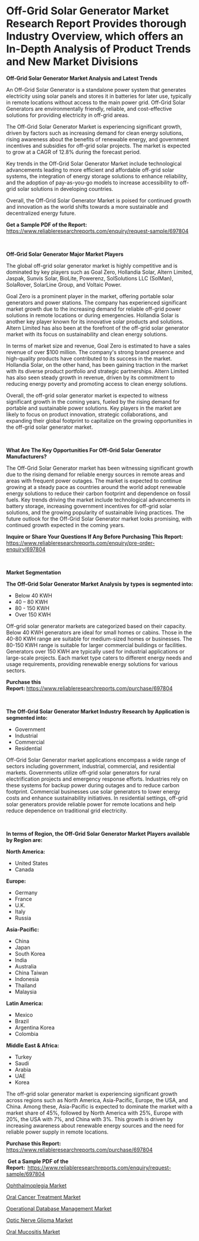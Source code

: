 <p><h1>Off-Grid Solar Generator Market Research Report Provides thorough Industry Overview, which offers an In-Depth Analysis of Product Trends and New Market Divisions</h1></p><p><strong>Off-Grid Solar Generator Market Analysis and Latest Trends</strong></p>
<p><p>An Off-Grid Solar Generator is a standalone power system that generates electricity using solar panels and stores it in batteries for later use, typically in remote locations without access to the main power grid. Off-Grid Solar Generators are environmentally friendly, reliable, and cost-effective solutions for providing electricity in off-grid areas.</p><p>The Off-Grid Solar Generator Market is experiencing significant growth, driven by factors such as increasing demand for clean energy solutions, rising awareness about the benefits of renewable energy, and government incentives and subsidies for off-grid solar projects. The market is expected to grow at a CAGR of 12.8% during the forecast period.</p><p>Key trends in the Off-Grid Solar Generator Market include technological advancements leading to more efficient and affordable off-grid solar systems, the integration of energy storage solutions to enhance reliability, and the adoption of pay-as-you-go models to increase accessibility to off-grid solar solutions in developing countries.</p><p>Overall, the Off-Grid Solar Generator Market is poised for continued growth and innovation as the world shifts towards a more sustainable and decentralized energy future.</p></p>
<p><strong>Get a Sample PDF of the Report:&nbsp;</strong> <a href="https://www.reliableresearchreports.com/enquiry/request-sample/697804">https://www.reliableresearchreports.com/enquiry/request-sample/697804</a></p>
<p>&nbsp;</p>
<p><strong>Off-Grid Solar Generator Major Market Players</strong></p>
<p><p>The global off-grid solar generator market is highly competitive and is dominated by key players such as Goal Zero, Hollandia Solar, Altern Limited, Jaspak, Sunvis Solar, BioLite, Powerenz, SolSolutions LLC (SolMan), SolaRover, SolarLine Group, and Voltaic Power.</p><p>Goal Zero is a prominent player in the market, offering portable solar generators and power stations. The company has experienced significant market growth due to the increasing demand for reliable off-grid power solutions in remote locations or during emergencies. Hollandia Solar is another key player known for its innovative solar products and solutions. Altern Limited has also been at the forefront of the off-grid solar generator market with its focus on sustainability and clean energy solutions.</p><p>In terms of market size and revenue, Goal Zero is estimated to have a sales revenue of over $100 million. The company's strong brand presence and high-quality products have contributed to its success in the market. Hollandia Solar, on the other hand, has been gaining traction in the market with its diverse product portfolio and strategic partnerships. Altern Limited has also seen steady growth in revenue, driven by its commitment to reducing energy poverty and promoting access to clean energy solutions.</p><p>Overall, the off-grid solar generator market is expected to witness significant growth in the coming years, fueled by the rising demand for portable and sustainable power solutions. Key players in the market are likely to focus on product innovation, strategic collaborations, and expanding their global footprint to capitalize on the growing opportunities in the off-grid solar generator market.</p></p>
<p>&nbsp;</p>
<p><strong>What Are The Key Opportunities For Off-Grid Solar Generator Manufacturers?</strong></p>
<p><p>The Off-Grid Solar Generator market has been witnessing significant growth due to the rising demand for reliable energy sources in remote areas and areas with frequent power outages. The market is expected to continue growing at a steady pace as countries around the world adopt renewable energy solutions to reduce their carbon footprint and dependence on fossil fuels. Key trends driving the market include technological advancements in battery storage, increasing government incentives for off-grid solar solutions, and the growing popularity of sustainable living practices. The future outlook for the Off-Grid Solar Generator market looks promising, with continued growth expected in the coming years.</p></p>
<p><strong>Inquire or Share Your Questions If Any Before Purchasing This Report:</strong> <a href="https://www.reliableresearchreports.com/enquiry/pre-order-enquiry/697804">https://www.reliableresearchreports.com/enquiry/pre-order-enquiry/697804</a></p>
<p>&nbsp;</p>
<p><strong>Market Segmentation</strong></p>
<p><strong>The Off-Grid Solar Generator Market Analysis by types is segmented into:</strong></p>
<p><ul><li>Below 40 KWH</li><li>40 – 80 KWH</li><li>80 - 150 KWH</li><li>Over 150 KWH</li></ul></p>
<p><p>Off-grid solar generator markets are categorized based on their capacity. Below 40 KWH generators are ideal for small homes or cabins. Those in the 40-80 KWH range are suitable for medium-sized homes or businesses. The 80-150 KWH range is suitable for larger commercial buildings or facilities. Generators over 150 KWH are typically used for industrial applications or large-scale projects. Each market type caters to different energy needs and usage requirements, providing renewable energy solutions for various sectors.</p></p>
<p><strong>Purchase this Report:&nbsp;</strong><a href="https://www.reliableresearchreports.com/purchase/697804">https://www.reliableresearchreports.com/purchase/697804</a></p>
<p>&nbsp;</p>
<p><strong>The Off-Grid Solar Generator Market Industry Research by Application is segmented into:</strong></p>
<p><ul><li>Government</li><li>Industrial</li><li>Commercial</li><li>Residential</li></ul></p>
<p><p>Off-Grid Solar Generator market applications encompass a wide range of sectors including government, industrial, commercial, and residential markets. Governments utilize off-grid solar generators for rural electrification projects and emergency response efforts. Industries rely on these systems for backup power during outages and to reduce carbon footprint. Commercial businesses use solar generators to lower energy costs and enhance sustainability initiatives. In residential settings, off-grid solar generators provide reliable power for remote locations and help reduce dependence on traditional grid electricity.</p></p>
<p>&nbsp;</p>
<p><strong>In terms of Region, the Off-Grid Solar Generator Market Players available by Region are:</strong></p>
<p>
    <p> <strong> North America: </strong>
        <ul>
            <li>United States</li>
            <li>Canada</li>
        </ul>
        </p> 
    <p> <strong> Europe: </strong>
        <ul>
            <li>Germany</li>
            <li>France</li>
            <li>U.K.</li>
            <li>Italy</li>
            <li>Russia</li>
        </ul>
        </p> 
    <p> <strong> Asia-Pacific: </strong>
        <ul>
            <li>China</li>
            <li>Japan</li>
            <li>South Korea</li>
            <li>India</li>
            <li>Australia</li>
            <li>China Taiwan</li>
            <li>Indonesia</li>
            <li>Thailand</li>
            <li>Malaysia</li>
        </ul>
        </p> 
    <p> <strong> Latin America: </strong>
        <ul>
            <li>Mexico</li>
            <li>Brazil</li>
            <li>Argentina Korea</li>
            <li>Colombia</li>
        </ul>
        </p> 
    <p> <strong> Middle East & Africa: </strong>
        <ul>
            <li>Turkey</li>
            <li>Saudi</li>
            <li>Arabia</li>
            <li>UAE</li>
            <li>Korea</li>
        </ul>
    </p>
    </p>
<p><p>The off-grid solar generator market is experiencing significant growth across regions such as North America, Asia-Pacific, Europe, the USA, and China. Among these, Asia-Pacific is expected to dominate the market with a market share of 45%, followed by North America with 25%, Europe with 20%, the USA with 7%, and China with 3%. This growth is driven by increasing awareness about renewable energy sources and the need for reliable power supply in remote locations.</p></p>
<p><strong>Purchase this Report: </strong><a href="https://www.reliableresearchreports.com/purchase/697804">https://www.reliableresearchreports.com/purchase/697804</a></p>
<p>&nbsp;<strong>Get a Sample PDF of the Report:&nbsp;&nbsp;</strong><a href="https://www.reliableresearchreports.com/enquiry/request-sample/697804">https://www.reliableresearchreports.com/enquiry/request-sample/697804</a></p>
<p><strong></strong></p>
<p><p><a href="https://medium.com/p/43168b3ac64e/edit">Ophthalmoplegia Market</a></p><p><a href="https://medium.com/p/664addc3e13b/edit">Oral Cancer Treatment Market</a></p><p><a href="https://medium.com/p/ca0c0d1cb2ff/edit">Operational Database Management Market</a></p><p><a href="https://medium.com/p/8e21718bf8d7/edit">Optic Nerve Glioma Market</a></p><p><a href="https://medium.com/p/28e9298db1d6/edit">Oral Mucositis Market</a></p></p>